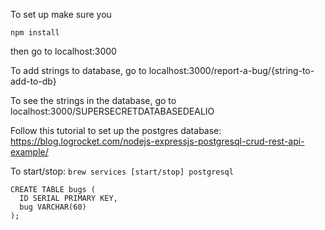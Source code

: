 To set up make sure you

`npm install`

then go to localhost:3000

To add strings to database, go to localhost:3000/report-a-bug/{string-to-add-to-db}

To see the strings in the database, go to localhost:3000/SUPERSECRETDATABASEDEALIO

Follow this tutorial to set up the postgres database: https://blog.logrocket.com/nodejs-expressjs-postgresql-crud-rest-api-example/


To start/stop: `brew services [start/stop] postgresql`

```
CREATE TABLE bugs (
  ID SERIAL PRIMARY KEY,
  bug VARCHAR(60)
);
```
